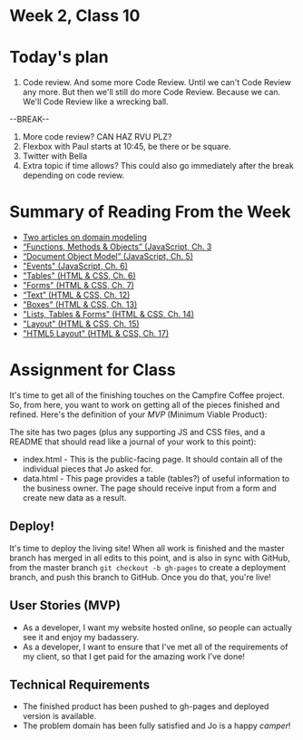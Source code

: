 # Week 2, Class 10

# Today's plan

1. Code review. And some more Code Review. Until we can't Code Review any more. But then we'll still do more Code Review. Because we can. We'll Code Review like a wrecking ball.

--BREAK--

1. More code review? CAN HAZ RVU PLZ?
2. Flexbox with Paul starts at 10:45, be there or be square.
3. Twitter with Bella
4. Extra topic if time allows? This could also go immediately after the break depending on code review.

# Summary of Reading From the Week
* [Two articles on domain modeling](https://canvas.instructure.com/courses/990569/discussion_topics/4360709)
* [“Functions, Methods & Objects” (JavaScript, Ch. 3](https://canvas.instructure.com/courses/990569/discussion_topics/4360707)
* [“Document Object Model” (JavaScript, Ch. 5)](https://canvas.instructure.com/courses/990569/discussion_topics/4360710)
* ["Events" (JavaScript, Ch. 6)](https://canvas.instructure.com/courses/990569/discussion_topics/4360712)
* ["Tables" (HTML & CSS, Ch. 6)](https://canvas.instructure.com/courses/990569/discussion_topics/4360711)
* ["Forms" (HTML & CSS, Ch. 7)](https://canvas.instructure.com/courses/990569/discussion_topics/4360713)
* [“Text” (HTML & CSS, Ch. 12)](https://canvas.instructure.com/courses/990569/discussion_topics/4360708)
* ["Boxes" (HTML & CSS, Ch. 13)](https://canvas.instructure.com/courses/990569/discussion_topics/4360701)
* ["Lists, Tables & Forms" (HTML & CSS, Ch. 14)](https://canvas.instructure.com/courses/990569/discussion_topics/4360715)
* ["Layout" (HTML & CSS, Ch. 15)](https://canvas.instructure.com/courses/990569/discussion_topics/4360702)
* ["HTML5 Layout" (HTML & CSS, Ch. 17)](https://canvas.instructure.com/courses/990569/discussion_topics/4360716)



# Assignment for Class

It's time to get all of the finishing touches on the Campfire Coffee project. So, from here, you want to work on getting all of the pieces finished and refined. Here's the definition of your *MVP* (Minimum Viable Product):

The site has two pages (plus any supporting JS and CSS files, and a README that should read like a journal of your work to this point):

  * index.html - This is the public-facing page. It should contain all of the individual pieces that Jo asked for.
  * data.html - This page provides a table (tables?) of useful information to the business owner. The page should receive input from a form and create new data as a result.

## Deploy!
It's time to deploy the living site! When all work is finished and the master branch has merged in all edits to this point, and is also in sync with GitHub, from the master branch `git checkout -b gh-pages` to create a deployment branch, and push this branch to GitHub. Once you do that, you're live!

## User Stories (MVP)
 - As a developer, I want my website hosted online, so people can actually see it and enjoy my badassery.
 - As a developer, I want to ensure that I've met all of the requirements of my client, so that I get paid for the amazing work I've done!

## Technical Requirements
 - The finished product has been pushed to gh-pages and deployed version is available.
 - The problem domain has been fully satisfied and Jo is a happy *camper*!
